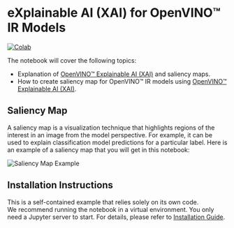 # eXplainable AI (XAI) for OpenVINO™ IR Models

[![Colab](https://colab.research.google.com/assets/colab-badge.svg)](https://colab.research.google.com/github/openvinotoolkit/openvino_notebooks/blob/latest/notebooks/explainable-ai-1-basic/explainable-ai-1-basic.ipynb)

The notebook will cover the following topics:

* Explanation of [OpenVINO™ Explainable AI (XAI)](https://github.com/openvinotoolkit/openvino_xai/) and saliency maps.
* How to create saliency map for OpenVINO™ IR models using [OpenVINO™ Explainable AI (XAI)](https://github.com/openvinotoolkit/openvino_xai/).

## Saliency Map

A saliency map is a visualization technique that highlights regions of the interest in an image from the model perspective. For example, it can be used to explain classification model predictions for a particular label. Here is an example of a saliency map that you will get in this notebook:

![Saliency Map Example](https://github.com/user-attachments/assets/5557d79d-2e9a-4784-aa17-fea2931a1435)

## Installation Instructions

This is a self-contained example that relies solely on its own code.</br>
We recommend  running the notebook in a virtual environment. You only need a Jupyter server to start.
For details, please refer to [Installation Guide](../../README.md).
